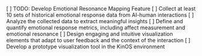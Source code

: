 [ ] TODO: Develop Emotional Resonance Mapping Feature
[ ] Collect at least 10 sets of historical emotional response data from AI-human interactions
[ ] Analyze the collected data to extract meaningful insights
[ ] Define and quantify emotional response metrics, including affect measurement and emotional resonance
[ ] Design engaging and intuitive visualization elements that adapt to user feedback and the context of the interaction
[ ] Develop a prototype visualization tool in the KinOS environment